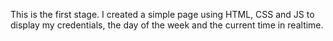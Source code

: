 This is the first stage. I created a simple page using HTML, CSS and JS to display my credentials, the day of the week and the current time in realtime.
